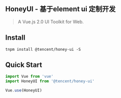 <p align="center">
  <h2>HoneyUI - 基于element ui 定制开发</h2>
</p>

> A Vue.js 2.0 UI Toolkit for Web.


## Install
```shell
tnpm install @tencent/honey-ui -S
```

## Quick Start
``` javascript
import Vue from 'vue'
import HoneyUI from '@tencent/honey-ui'

Vue.use(HoneyUI)
